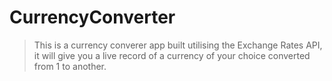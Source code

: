# CurrencyConverter
> This is a currency converer app built utilising the Exchange Rates API, it will give you a live record of a currency of your choice converted from 1 to another. 
